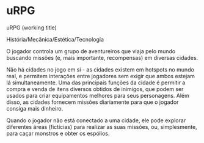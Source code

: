 uRPG
====

uRPG (working title)

História/Mecânica/Estética/Tecnologia

O jogador controla um grupo de aventureiros que viaja pelo mundo buscando missões (e, mais importante, recompensas) em diversas cidades.

Não há cidades no jogo em si - as cidades existem em hotspots no mundo real, e permitem interações entre jogadores sem exigir que ambos estejam lá simultaneamente. Uma das principais funções da cidade é permitir a compra e venda de itens diversos obtidos de inimigos, que podem ser usados para criar equipamentos melhores para seus personagens. Além disso, as cidades fornecem missões diariamente para que o jogador consiga mais dinheiro.

Quando o jogador não está conectado a uma cidade, ele pode explorar diferentes áreas (fictícias) para realizar as suas missões, ou, simplesmente, para caçar monstros e obter os espólios.
